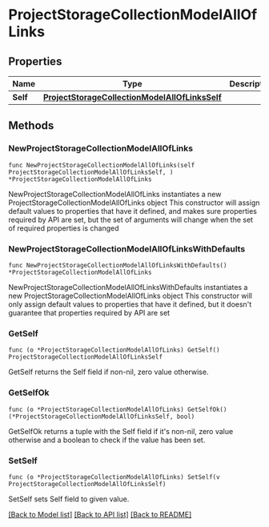 # ProjectStorageCollectionModelAllOfLinks

## Properties

Name | Type | Description | Notes
------------ | ------------- | ------------- | -------------
**Self** | [**ProjectStorageCollectionModelAllOfLinksSelf**](ProjectStorageCollectionModelAllOfLinksSelf.md) |  | 

## Methods

### NewProjectStorageCollectionModelAllOfLinks

`func NewProjectStorageCollectionModelAllOfLinks(self ProjectStorageCollectionModelAllOfLinksSelf, ) *ProjectStorageCollectionModelAllOfLinks`

NewProjectStorageCollectionModelAllOfLinks instantiates a new ProjectStorageCollectionModelAllOfLinks object
This constructor will assign default values to properties that have it defined,
and makes sure properties required by API are set, but the set of arguments
will change when the set of required properties is changed

### NewProjectStorageCollectionModelAllOfLinksWithDefaults

`func NewProjectStorageCollectionModelAllOfLinksWithDefaults() *ProjectStorageCollectionModelAllOfLinks`

NewProjectStorageCollectionModelAllOfLinksWithDefaults instantiates a new ProjectStorageCollectionModelAllOfLinks object
This constructor will only assign default values to properties that have it defined,
but it doesn't guarantee that properties required by API are set

### GetSelf

`func (o *ProjectStorageCollectionModelAllOfLinks) GetSelf() ProjectStorageCollectionModelAllOfLinksSelf`

GetSelf returns the Self field if non-nil, zero value otherwise.

### GetSelfOk

`func (o *ProjectStorageCollectionModelAllOfLinks) GetSelfOk() (*ProjectStorageCollectionModelAllOfLinksSelf, bool)`

GetSelfOk returns a tuple with the Self field if it's non-nil, zero value otherwise
and a boolean to check if the value has been set.

### SetSelf

`func (o *ProjectStorageCollectionModelAllOfLinks) SetSelf(v ProjectStorageCollectionModelAllOfLinksSelf)`

SetSelf sets Self field to given value.



[[Back to Model list]](../README.md#documentation-for-models) [[Back to API list]](../README.md#documentation-for-api-endpoints) [[Back to README]](../README.md)



